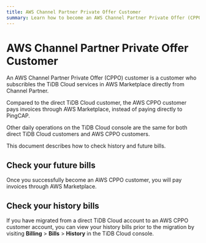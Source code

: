 ```yaml
---
title: AWS Channel Partner Private Offer Customer
summary: Learn how to become an AWS Channel Partner Private Offer (CPPO) customer.
---
```


# AWS Channel Partner Private Offer Customer

An AWS Channel Partner Private Offer (CPPO) customer is a customer who subscribles the TiDB Cloud services in AWS Marketplace directly from Channel Partner. 

Compared to the direct TiDB Cloud customer, the AWS CPPO customer pays invoices through AWS Marketplace, instead of paying directly to PingCAP.

Other daily operations on the TiDB Cloud console are the same for both direct TiDB Cloud customers and AWS CPPO customers.

This document describes how to check history and future bills.

## Check your future bills

Once you successfully become an AWS CPPO customer, you will pay invoices through AWS Marketplace. 

## Check your history bills

If you have migrated from a direct TiDB Cloud account to an AWS CPPO customer account, you can view your history bills prior to the migration by visiting **Billing** > **Bills** > **History** in the TiDB Cloud console.